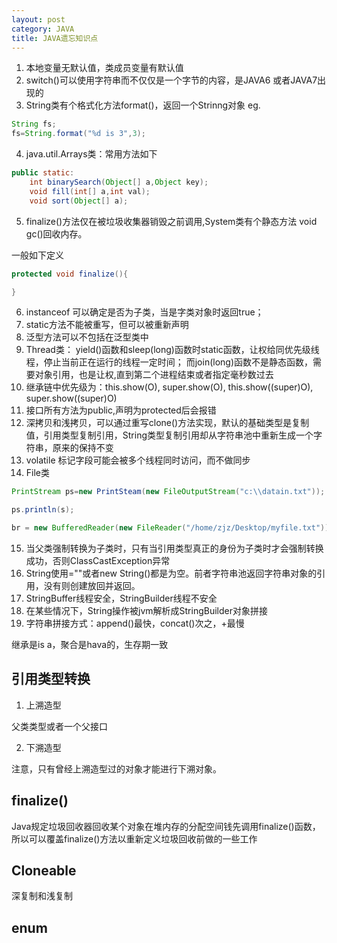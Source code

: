 ```yaml
---
layout: post
category: JAVA
title: JAVA遗忘知识点
---
```


1. 本地变量无默认值，类成员变量有默认值
2. switch()可以使用字符串而不仅仅是一个字节的内容，是JAVA6 或者JAVA7出现的
3. String类有个格式化方法format()，返回一个Strinng对象
eg.

```java
String fs;
fs=String.format("%d is 3",3);
```

4. java.util.Arrays类：常用方法如下

```java
public static:
    int binarySearch(Object[] a,Object key); 
    void fill(int[] a,int val);
    void sort(Object[] a);
```

5. finalize()方法仅在被垃圾收集器销毁之前调用,System类有个静态方法 void gc()回收内存。

一般如下定义

```java
protected void finalize(){

}
```

6. instanceof 可以确定是否为子类，当是字类对象时返回true；
7. static方法不能被重写，但可以被重新声明
8. 泛型方法可以不包括在泛型类中
9. Thread类： yield()函数和sleep(long)函数时static函数，让权给同优先级线程，停止当前正在运行的线程一定时间； 而join(long)函数不是静态函数，需要对象引用，也是让权,直到第二个进程结束或者指定毫秒数过去
10. 继承链中优先级为：this.show(O), super.show(O), this.show((super)O), super.show((super)O)
11. 接口所有方法为public,声明为protected后会报错
12. 深拷贝和浅拷贝，可以通过重写clone()方法实现，默认的基础类型是复制值，引用类型复制引用，String类型复制引用却从字符串池中重新生成一个字符串，原来的保持不变
13. volatile 标记字段可能会被多个线程同时访问，而不做同步
14. File类

```java
PrintStream ps=new PrintSteam(new FileOutputStream("c:\\datain.txt"));

ps.println(s);

br = new BufferedReader(new FileReader("/home/zjz/Desktop/myfile.txt"));  
```

15. 当父类强制转换为子类时，只有当引用类型真正的身份为子类时才会强制转换成功，否则ClassCastException异常
16. String使用=""或者new String()都是为空。前者字符串池返回字符串对象的引用，没有则创建放回并返回。
17. StringBuffer线程安全，StringBuilder线程不安全
18. 在某些情况下，String操作被jvm解析成StringBuilder对象拼接
19. 字符串拼接方式：append()最快，concat()次之，+最慢

继承是is a，聚合是hava的，生存期一致

## 引用类型转换
1. 上溯造型

父类类型或者一个父接口

2. 下溯造型

注意，只有曾经上溯造型过的对象才能进行下溯对象。

## finalize()
Java规定垃圾回收器回收某个对象在堆内存的分配空间钱先调用finalize()函数，所以可以覆盖finalize()方法以重新定义垃圾回收前做的一些工作

## Cloneable
深复制和浅复制

## enum

